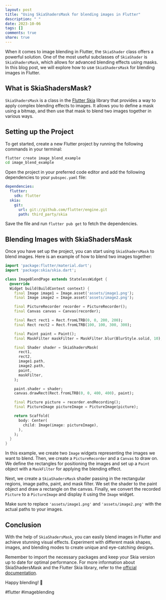 ```yaml
---
layout: post
title: "Using SkiaShadersMask for blending images in Flutter"
description: " "
date: 2023-10-06
tags: []
comments: true
share: true
---
```


When it comes to image blending in Flutter, the `SkiaShader` class offers a powerful solution. One of the most useful subclasses of `SkiaShader` is `SkiaShadersMask`, which allows for advanced blending effects using masks. In this blog post, we will explore how to use `SkiaShadersMask` for blending images in Flutter.

## What is SkiaShadersMask?

`SkiaShadersMask` is a class in the [Flutter Skia](https://github.com/flutter/engine/tree/master/src/sksl) library that provides a way to apply complex blending effects to images. It allows you to define a mask using a bitmap, and then use that mask to blend two images together in various ways.

## Setting up the Project

To get started, create a new Flutter project by running the following commands in your terminal:

```bash
flutter create image_blend_example
cd image_blend_example
```

Open the project in your preferred code editor and add the following dependencies to your `pubspec.yaml` file:

```yaml
dependencies:
  flutter:
    sdk: flutter
  skia:
    git:
      url: git://github.com/flutter/engine.git
      path: third_party/skia
```

Save the file and run `flutter pub get` to fetch the dependencies.

## Blending Images with SkiaShadersMask

Once you have set up the project, you can start using `SkiaShadersMask` to blend images. Here is an example of how to blend two images together:

```dart
import 'package:flutter/material.dart';
import 'package:skia/skia.dart';

class ImageBlendPage extends StatelessWidget {
  @override
  Widget build(BuildContext context) {
    final Image image1 = Image.asset('assets/image1.png');
    final Image image2 = Image.asset('assets/image2.png');

    final PictureRecorder recorder = PictureRecorder();
    final Canvas canvas = Canvas(recorder);

    final Rect rect1 = Rect.fromLTRB(0, 0, 200, 200);
    final Rect rect2 = Rect.fromLTRB(100, 100, 300, 300);

    final Paint paint = Paint();
    final MaskFilter maskFilter = MaskFilter.blur(BlurStyle.solid, 10);

    final Shader shader = SkiaShadersMask(
      rect1,
      rect2,
      image1.path,
      image2.path,
      paint,
      maskFilter,
    );

    paint.shader = shader;
    canvas.drawRect(Rect.fromLTRB(0, 0, 400, 400), paint);

    final Picture picture = recorder.endRecording();
    final PictureImage pictureImage = PictureImage(picture);

    return Scaffold(
      body: Center(
        child: Image(image: pictureImage),
      ),
    );
  }
}
```

In this example, we create two `Image` widgets representing the images we want to blend. Then, we create a `PictureRecorder` and a `Canvas` to draw on. We define the rectangles for positioning the images and set up a `Paint` object with a `MaskFilter` for applying the blending effect.

Next, we create a `SkiaShadersMask` shader passing in the rectangular regions, image paths, paint, and mask filter. We set the shader to the paint object and draw a rectangle on the canvas. Finally, we convert the recorded `Picture` to a `PictureImage` and display it using the `Image` widget.

Make sure to replace `'assets/image1.png'` and `'assets/image2.png'` with the actual paths to your images.

## Conclusion

With the help of `SkiaShadersMask`, you can easily blend images in Flutter and achieve stunning visual effects. Experiment with different mask shapes, images, and blending modes to create unique and eye-catching designs.

Remember to import the necessary packages and keep your Skia version up to date for optimal performance. For more information about SkiaShadersMask and the Flutter Skia library, refer to the [official documentation](https://api.flutter.dev/flutter/skia/SkiaShadersMask-class.html).

Happy blending! 🎨

#flutter #imageblending